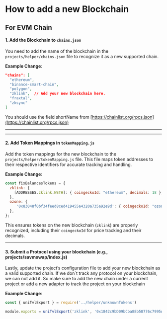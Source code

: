# How to add a new Blockchain

## For EVM Chain

#### 1. **Add the Blockchain to `chains.json`**

You need to add the name of the blockchain in the `projects/helper/chains.json` file to recognize it as a new supported chain.

**Example Change**:

```json
"chains": [
  "ethereum",
  "binance-smart-chain",
  "polygon",
  "zklink",  // Add your new blockchain here. 
  "fraxtal",
  "zksync"
]
```

You should use the field  shortName from [https://chainlist.org/rpcs.json](https://chainlist.org/rpcs.json)

***

***

#### 2. **Add Token Mappings in `tokenMapping.js`**

Add the token mappings for the new blockchain to the `projects/helper/tokenMapping.js` file. This file maps token addresses to their respective identifiers for accurate tracking and handling.

**Example Change**:

```js
const fixBalancesTokens = {
  zklink: {
    [ADDRESSES.zklink.WETH]: { coingeckoId: "ethereum", decimals: 18 },
  },
  ozone: {
     '0x83048f0bf34feed8ced419455a4320a735a92e9d': { coingeckoId: "ozonechain", decimals: 18 }, 
  },
};
```

This ensures tokens on the new blockchain (`zklink`) are properly recognized, including their `coingeckoId` for price tracking and their decimals.

***

#### 3. Submit a Protocol **using your blockchain (e.g.,** projects/savmswap/index.j&#x73;**)**

Lastly, update the project’s configuration file to add your new blockchain as a valid supported chain. If we don´t track any protocol on your blockchain, we can not add it. So make sure to add the new chain under a current project or add a new adapter to track the project on your blockchain

**Example Change**:

```js
const { uniTvlExport } = require('../helper/unknownTokens')

module.exports = uniTvlExport('zklink', '0x1842c9bD09bCba88b58776c7995A9A9bD220A925') //blockchain, factory address


```

